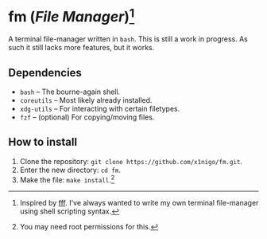 # fm (*File Manager*)[^1]

A terminal file-manager written in `bash`. This is still a work in progress. As such it still lacks more features, but it works.

## Dependencies

- `bash` &ndash; The bourne-again shell.
- `coreutils` &ndash; Most likely already installed.
- `xdg-utils` &ndash; For interacting with certain filetypes.
- `fzf` &ndash; (optional) For copying/moving files.

## How to install

1. Clone the repository: `git clone https://github.com/x1nigo/fm.git`.
2. Enter the new directory: `cd fm`.
3. Make the file: `make install`.[^2]

[^1]: Inspired by [fff](https://github.com/dylanaraps/fff). I've always wanted to write my own terminal file-manager using shell scripting syntax.
[^2]: You may need root permissions for this.
